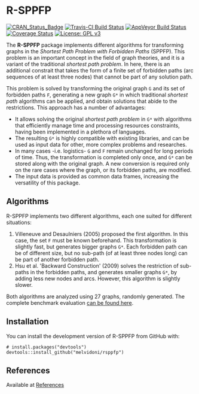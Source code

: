 # R-SPPFP
[![CRAN_Status_Badge](http://www.r-pkg.org/badges/version/rsppfp)](https://cran.r-project.org/package=rsppfp)
[![Travis-CI Build Status](https://travis-ci.org/melvidoni/rsppfp.svg?branch=master)](https://travis-ci.org/melvidoni/rsppfp)
[![AppVeyor Build Status](https://ci.appveyor.com/api/projects/status/github/melvidoni/rsppfp?branch=master&svg=true)](https://ci.appveyor.com/project/melvidoni/rsppfp)
[![Coverage Status](https://img.shields.io/codecov/c/github/melvidoni/rsppfp/master.svg)](https://codecov.io/github/melvidoni/rsppfp?branch=master)
[![License: GPL v3](https://img.shields.io/badge/License-GPL%20v3-blue.svg)](https://www.gnu.org/licenses/gpl-3.0)

The **R-SPPFP** package implements different algorithms for transforming graphs in the _Shortest Path Problem with Forbidden Paths_ (SPPFP). This problem is an important concept in the field of graph theories, and it is a variant of the traditional _shortest path problem_. In here, there is an additional constrait that takes the form of a finite set of forbidden paths (arc sequences of at least three nodes) that cannot be part of any solution path. 

This problem is solved by transforming the original graph `G` and its set of forbidden paths `F`, generating a new graph `G*` in which traditional _shortest path_ algorithms can be applied, and obtain solutions that abide to the restrictions. This approach has a number of advantages:

- It allows solving the original _shortest path problem_ in `G*` with algorithms that efficiently manage time and processing resources constraints, having been implemented in a plethora of languages.
- The resulting `G*` is highly compatible with existing libraries, and can be used as input data for other, more complex problems and researches.
- In many cases -i.e. logistics- `G` and `F` remain unchanged for long periods of time. Thus, the transformation is completed only once, and `G*` can be stored along with the original graph. A new conversion is required only on the rare cases where the graph, or its forbidden paths, are modified.
- The input data is provided as common data frames, increasing the versatility of this package.



## Algorithms
R-SPPFP implements two different algorithms, each one suited for different situations:

1. Villeneuve and Desaulniers (2005) proposed the first algorithm. In this case, the set `F` must be known beforehand. This transformation is slightly fast, but generates bigger graphs `G*`. Each forbidden path can be of different size, but no sub-path (of at least three nodes long) can be part of another forbidden path.
1. Hsu et al. 'Backward Construction' (2009) solves the restriction of sub-paths in the forbidden paths, and generates smaller graphs `G*`, by adding less new nodes and arcs. However, this algorithm is slightly slower.

Both algorithms are analyzed using 27 graphs, randomly generated. The complete benchmark evaluation [can be found here](articles/benchmark.html).



## Installation

You can install the development version of R-SPPFP from GitHub with:

```{r gh-installation, eval = FALSE}
# install.packages("devtools")
devtools::install_github("melvidoni/rsppfp")
```




## References
Available at [References](articles/references.html)